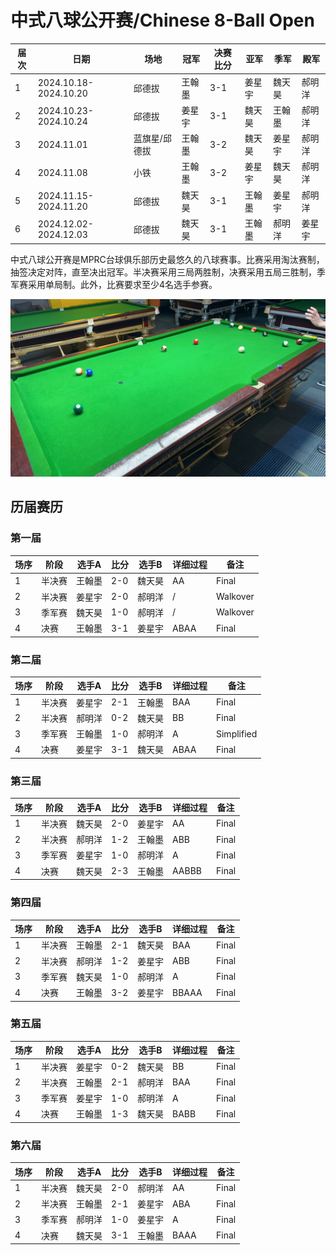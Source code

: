# 中式八球公开赛/Chinese 8-Ball Open

| 届次 | 日期                   | 场地        | 冠军   | 决赛比分  | 亚军   | 季军   | 殿军   |
| ---- | --------------------- | ----------- | ------ | -------- | ------ | ----- | ------ |
| 1    | 2024.10.18-2024.10.20 | 邱德拔       | 王翰墨 | 3-1      | 姜星宇 | 魏天昊 | 郝明洋 |
| 2    | 2024.10.23-2024.10.24 | 邱德拔       | 姜星宇 | 3-1      | 魏天昊 | 王翰墨 | 郝明洋 |
| 3    | 2024.11.01            | 蓝旗星/邱德拔 | 王翰墨 | 3-2      | 魏天昊 | 姜星宇 | 郝明洋 |
| 4    | 2024.11.08            | 小铁         | 王翰墨 | 3-2      | 姜星宇 | 魏天昊 | 郝明洋 |
| 5    | 2024.11.15-2024.11.20 | 邱德拔       | 魏天昊 | 3-1      | 王翰墨 | 姜星宇 | 郝明洋 |
| 6    | 2024.12.02-2024.12.03 | 邱德拔       | 魏天昊 | 3-1      | 王翰墨 | 郝明洋 | 姜星宇 |

中式八球公开赛是MPRC台球俱乐部历史最悠久的八球赛事。比赛采用淘汰赛制，抽签决定对阵，直至决出冠军。半决赛采用三局两胜制，决赛采用五局三胜制，季军赛采用单局制。此外，比赛要求至少4名选手参赛。

![](./img/chinese_8-ball_open.jpg)

## 历届赛历

### 第一届

| 场序 | 阶段   | 选手A  | 比分 | 选手B  | 详细过程 | 备注 |
| ---- | ------ | ----- | ---- | ----- | ---- | ---- |
| 1    | 半决赛 | 王翰墨 | 2-0  | 魏天昊 | AA | Final |
| 2    | 半决赛 | 姜星宇 | 2-0  | 郝明洋 | / | Walkover |
| 3    | 季军赛 | 魏天昊 | 1-0  | 郝明洋 | / | Walkover  |
| 4    | 决赛   | 王翰墨 | 3-1  | 姜星宇 | ABAA | Final |

### 第二届

| 场序 | 阶段   | 选手A  | 比分 | 选手B  | 详细过程 | 备注  |
| ---- | ----- | ------ | ---- | ----- | ----- | ----- |
| 1    | 半决赛 | 姜星宇 | 2-1  | 王翰墨 | BAA | Final |
| 2    | 半决赛 | 郝明洋 | 0-2  | 魏天昊 | BB | Final |
| 3    | 季军赛 | 王翰墨 | 1-0  | 郝明洋 | A | Simplified |
| 4    | 决赛   | 姜星宇 | 3-1  | 魏天昊 | ABAA | Final |

### 第三届

| 场序 | 阶段   | 选手A  | 比分 | 选手B  | 详细过程 | 备注  |
| ---- | ----- | ------ | ---- | ----- | ----- | ----- |
| 1    | 半决赛 | 魏天昊 | 2-0  | 姜星宇 | AA | Final |
| 2    | 半决赛 | 郝明洋 | 1-2  | 王翰墨 | ABB | Final |
| 3    | 季军赛 | 姜星宇 | 1-0  | 郝明洋 | A | Final |
| 4    | 决赛   | 魏天昊 | 2-3  | 王翰墨 | AABBB | Final |

### 第四届

| 场序 | 阶段   | 选手A  | 比分 | 选手B  | 详细过程 | 备注  |
| ---- | ----- | ------ | ---- | ----- | ----- | ----- |
| 1    | 半决赛 | 王翰墨 | 2-1 | 魏天昊 | BAA | Final   |
| 2    | 半决赛 | 郝明洋 | 1-2 | 姜星宇 | ABB | Final   |
| 3    | 季军赛 | 魏天昊 | 1-0 | 郝明洋 | A   | Final   |
| 4    | 决赛   | 王翰墨 | 3-2 | 姜星宇 | BBAAA | Final   |

### 第五届

| 场序 | 阶段   | 选手A  | 比分 | 选手B  | 详细过程 | 备注  |
| ---- | ----- | ------ | ---- | ----- | ----- | ----- |
| 1    | 半决赛 | 姜星宇 | 0-2 | 魏天昊 | BB  | Final   |
| 2    | 半决赛 | 王翰墨 | 2-1 | 郝明洋 | BAA | Final   |
| 3    | 季军赛 | 姜星宇 | 1-0 | 郝明洋 | A   | Final   |
| 4    | 决赛   | 王翰墨 | 1-3 | 魏天昊 | BABB   | Final |

### 第六届

| 场序 | 阶段   | 选手A  | 比分 | 选手B  | 详细过程 | 备注  |
| ---- | ----- | ------ | ---- | ----- | ----- | ----- |
| 1    | 半决赛 | 魏天昊 | 2-0 | 郝明洋 | AA  | Final   |
| 2    | 半决赛 | 王翰墨 | 2-1 | 姜星宇 | ABA | Final   |
| 3    | 季军赛 | 郝明洋 | 1-0 | 姜星宇 | A   | Final   |
| 4    | 决赛   | 魏天昊 | 3-1 | 王翰墨 | BAAA | Final   |
